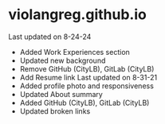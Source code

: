 violangreg.github.io
====================
Last updated on 8-24-24
- Added Work Experiences section
- Updated new background
- Remove GitHub (CityLB), GitLab (CityLB)
- Add Resume link
Last updated on 8-31-21
- Added profile photo and responsiveness
- Updated About summary
- Added GitHub (CityLB), GitLab (CityLB)
- Updated broken links